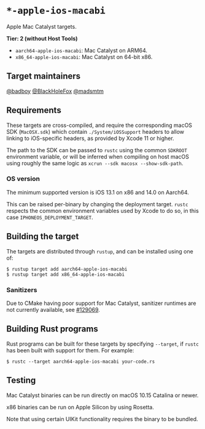 # `*-apple-ios-macabi`

Apple Mac Catalyst targets.

**Tier: 2 (without Host Tools)**

- `aarch64-apple-ios-macabi`: Mac Catalyst on ARM64.
- `x86_64-apple-ios-macabi`: Mac Catalyst on 64-bit x86.

## Target maintainers

[@badboy](https://github.com/badboy)
[@BlackHoleFox](https://github.com/BlackHoleFox)
[@madsmtm](https://github.com/madsmtm)

## Requirements

These targets are cross-compiled, and require the corresponding macOS SDK
(`MacOSX.sdk`) which contain `./System/iOSSupport` headers to allow linking to
iOS-specific headers, as provided by Xcode 11 or higher.

The path to the SDK can be passed to `rustc` using the common `SDKROOT`
environment variable, or will be inferred when compiling on host macOS using
roughly the same logic as `xcrun --sdk macosx --show-sdk-path`.

### OS version

The minimum supported version is iOS 13.1 on x86 and 14.0 on Aarch64.

This can be raised per-binary by changing the deployment target. `rustc`
respects the common environment variables used by Xcode to do so, in this
case `IPHONEOS_DEPLOYMENT_TARGET`.

## Building the target

The targets are distributed through `rustup`, and can be installed using one
of:
```console
$ rustup target add aarch64-apple-ios-macabi
$ rustup target add x86_64-apple-ios-macabi
```

### Sanitizers

Due to CMake having poor support for Mac Catalyst, sanitizer runtimes are not
currently available, see [#129069].

[#129069]: https://github.com/rust-lang/rust/issues/129069

## Building Rust programs

Rust programs can be built for these targets by specifying `--target`, if
`rustc` has been built with support for them. For example:

```console
$ rustc --target aarch64-apple-ios-macabi your-code.rs
```

## Testing

Mac Catalyst binaries can be run directly on macOS 10.15 Catalina or newer.

x86 binaries can be run on Apple Silicon by using Rosetta.

Note that using certain UIKit functionality requires the binary to be bundled.
